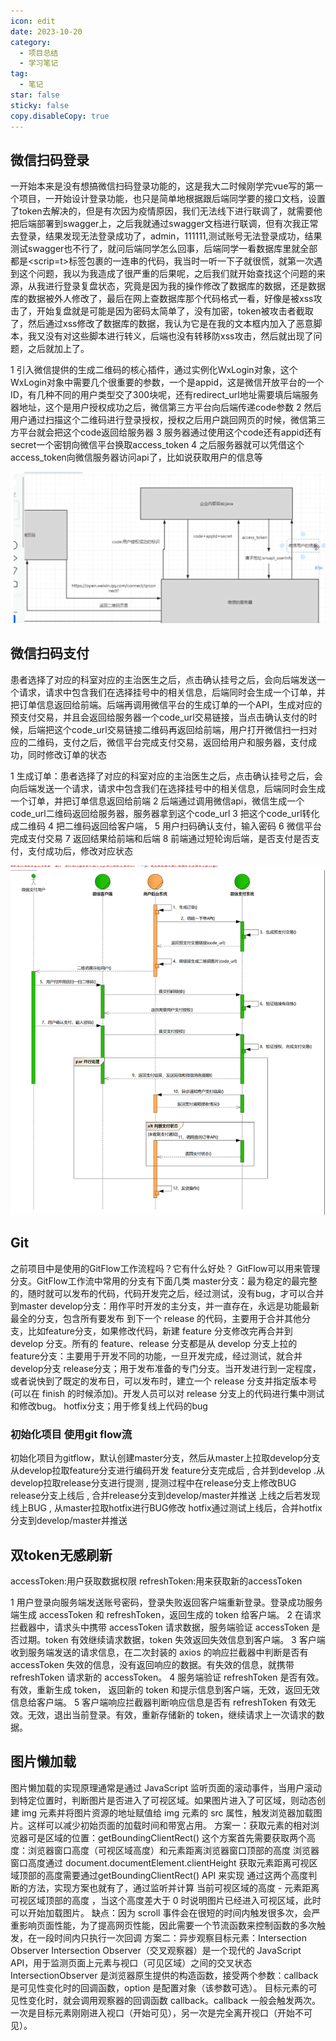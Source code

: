 ```yaml
---
icon: edit
date: 2023-10-20
category:
  - 项目总结
  - 学习笔记
tag:
  - 笔记
star: false
sticky: false
copy.disableCopy: true
---
```


## 微信扫码登录

一开始本来是没有想搞微信扫码登录功能的，这是我大二时候刚学完vue写的第一个项目，一开始设计登录功能，也只是简单地根据跟后端同学要的接口文档，设置了token去解决的，但是有次因为疫情原因，我们无法线下进行联调了，就需要他把后端部署到swagger上，之后我就通过swagger文档进行联调，但有次我正常去登录，结果发现无法登录成功了，admin，111111,测试账号无法登录成功，结果测试swagger也不行了，就问后端同学怎么回事，后端同学一看数据库里就全部都是<scrip=t>标签包裹的一连串的代码，我当时一听一下子就很慌，就第一次遇到这个问题，我以为我造成了很严重的后果呢，之后我们就开始查找这个问题的来源，从我进行登录复盘状态，究竟是因为我的操作修改了数据库的数据，还是数据库的数据被外人修改了，最后在网上查数据库那个代码格式一看，好像是被xss攻击了，开始复盘就是可能是因为密码太简单了，没有加密，token被攻击者截取了，然后通过xss修改了数据库的数据，我认为它是在我的文本框内加入了恶意脚本，我又没有对这些脚本进行转义，后端也没有转移防xss攻击，然后就出现了问题，之后就加上了。

1 引入微信提供的生成二维码的核心插件，通过实例化WxLogin对象，这个WxLogin对象中需要几个很重要的参数，一个是appid，这是微信开放平台的一个ID，有几种不同的用户类型交了300块呢，还有redirect_url地址需要填后端服务器地址，这个是用户授权成功之后，微信第三方平台向后端传递code参数
2 然后用户通过扫描这个二维码进行登录授权，授权之后用户跳回网页的时候，微信第三方平台就会把这个code返回给服务器
3 服务器通过使用这个code还有appid还有secret一个密钥向微信平台换取access_token
4 之后服务器就可以凭借这个access_token向微信服务器访问api了，比如说获取用户的信息等

![538ff07651d01269357be73b74e6420](./assets/538ff07651d01269357be73b74e6420.png)

## 微信扫码支付

患者选择了对应的科室对应的主治医生之后，点击确认挂号之后，会向后端发送一个请求，请求中包含我们在选择挂号中的相关信息，后端同时会生成一个订单，并把订单信息返回给前端。后端再调用微信平台的生成订单的一个API，生成对应的预支付交易，并且会返回给服务器一个code_url交易链接，当点击确认支付的时候，后端把这个code_url交易链接二维码再返回给前端，用户打开微信扫一扫对应的二维码，支付之后，微信平台完成支付交易，返回给用户和服务器，支付成功，同时修改订单的状态

1 生成订单：患者选择了对应的科室对应的主治医生之后，点击确认挂号之后，会向后端发送一个请求，请求中包含我们在选择挂号中的相关信息，后端同时会生成一个订单，并把订单信息返回给前端
2 后端通过调用微信api，微信生成一个code_url二维码返回给服务器，服务器拿到这个code_url
3 把这个code_url转化成二维码
4 把二维码返回给客户端，
5 用户扫码确认支付，输入密码
6 微信平台完成支付交易
7 返回结果给前端和后端
8 前端通过短轮询后端，是否支付是否支付，支付成功后，修改对应状态

![012cd389b79ed8204fad3d74648042a](./assets/012cd389b79ed8204fad3d74648042a-1697780490244-6.png)

## Git

之前项目中是使用的GitFlow工作流程吗？它有什么好处？
GitFlow可以用来管理分支。GitFlow工作流中常用的分支有下面几类
master分支：最为稳定的最完整的，随时就可以发布的代码，代码开发完之后，经过测试，没有bug，才可以合并到master
develop分支：用作平时开发的主分支，并一直存在，永远是功能最新最全的分支，包含所有要发布 到下一个 release 的代码，主要用于合并其他分支，比如feature分支，如果修改代码，新建 feature 分支修改完再合并到 develop 分支。所有的 feature、release 分支都是从 develop 分支上拉的
feature分支：主要用于开发不同的功能，一旦开发完成，经过测试，就合并develop分支
release分支；用于发布准备的专门分支。当开发进行到一定程度，或者说快到了既定的发布日，可以发布时，建立一个 release 分支并指定版本号(可以在 finish 的时候添加)。开发人员可以对 release 分支上的代码进行集中测试和修改bug。
hotfix分支；用于修复线上代码的bug

### 初始化项目 使用git flow流

初始化项目为gitflow，默认创建master分支，然后从master上拉取develop分支
从develop拉取feature分支进行编码开发
feature分支完成后 , 合并到develop
.从develop拉取release分支进行提测 , 提测过程中在release分支上修改BUG
release分支上线后 , 合并release分支到develop/master并推送
上线之后若发现线上BUG , 从master拉取hotfix进行BUG修改
hotfix通过测试上线后，合并hotfix分支到develop/master并推送

## 双token无感刷新

accessToken:用户获取数据权限
refreshToken:用来获取新的accessToken

1 用户登录向服务端发送账号密码，登录失败返回客户端重新登录。登录成功服务端生成 accessToken 和 refreshToken，返回生成的 token 给客户端。
2 在请求拦截器中，请求头中携带 accessToken 请求数据，服务端验证 accessToken 是否过期。token 有效继续请求数据，token 失效返回失效信息到客户端。
3 客户端收到服务端发送的请求信息，在二次封装的 axios 的响应拦截器中判断是否有 accessToken 失效的信息，没有返回响应的数据。有失效的信息，就携带 refreshToken 请求新的 accessToken。
4 服务端验证 refreshToken 是否有效。有效，重新生成 token， 返回新的 token 和提示信息到客户端，无效，返回无效信息给客户端。
5 客户端响应拦截器判断响应信息是否有 refreshToken 有效无效。无效，退出当前登录。有效，重新存储新的 token，继续请求上一次请求的数据。

## 图片懒加载

图片懒加载的实现原理通常是通过 JavaScript 监听页面的滚动事件，当用户滚动到特定位置时，判断图片是否进入了可视区域。如果图片进入了可区域，则动态创建 img 元素并将图片资源的地址赋值给 img 元素的 src 属性，触发浏览器加载图片。这样可以减少初始页面的加载时间和带宽占用。
方案一：获取元素的相对浏览器可是区域的位置：getBoundingClientRect()
这个方案首先需要获取两个高度：浏览器窗口高度（可视区域高度）和元素距离浏览器窗口顶部的高度
浏览器窗口高度通过 document.documentElement.clientHeight
获取元素距离可视区域顶部的高度需要通过getBoundingClientRect() API 来实现
通过这两个高度判断的方法，实现方案也就有了，通过监听并计算 当前可视区域的高度 - 元素距离可视区域顶部的高度 ，当这个高度差大于 0 时说明图片已经进入可视区域，此时可以开始加载图片。
缺点：因为 scroll 事件会在很短的时间内触发很多次，会严重影响页面性能，为了提高网页性能，因此需要一个节流函数来控制函数的多次触发，在一段时间内只执行一次回调
方案二：异步观察目标元素：Intersection Observer
Intersection Observer（交叉观察器）是一个现代的 JavaScript API，用于监测页面上元素与视口（可见区域）之间的交叉状态
IntersectionObserver 是浏览器原生提供的构造函数，接受两个参数：callback 是可见性变化时的回调函数，option 是配置对象（该参数可选）。
目标元素的可见性变化时，就会调用观察器的回调函数 callback。callback 一般会触发两次。一次是目标元素刚刚进入视口（开始可见），另一次是完全离开视口（开始不可见）。

